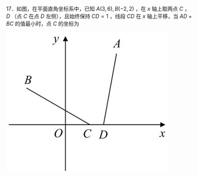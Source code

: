 17．如图，在平面直角坐标系中，已知 $A ( 3 , 6 ) , B ( - 2 , 2 )$ ，在 $x$ 轴上取两点 $C$ ， $D$ （点 $C$ 在点 $D$ 左侧），且始终保持 $C D = 1$ ，线段 $C D$ 在 $x$ 轴上平移，当 $A D + B C$ 的值最小时，点 $C$ 的坐标为

![](<../../qs_image_DB/专题2-1__将军饮马等8类常见最值问题（解析版）/0256074db3448c09953e6d83008aa0cacbdcd40c0bba981209a824f73f56a27e.jpg>)
